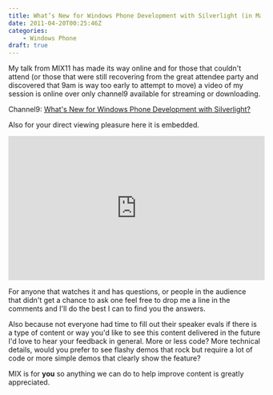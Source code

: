 ```yaml
---
title: What’s New for Windows Phone Development with Silverlight (in Mango) - MIX11 Session Online
date: 2011-04-20T00:25:46Z
categories:
    - Windows Phone
draft: true
---
```


My talk from MIX11 has made its way online and for those that couldn't attend (or those that were still recovering from the great attendee party and discovered that 9am is way too early to attempt to move) a video of my session is online over only channel9 available for streaming or downloading.

Channel9: [What's New for Windows Phone Development with Silverlight?](http://channel9.msdn.com/events/mix/mix11/DVC15)

Also for your direct viewing pleasure here it is embedded.

 <iframe style="width: 512px; height: 288px" src="http://channel9.msdn.com/events/mix/mix11/DVC15/player?w=512&h=288" frameborder="0" scrolling="no"></iframe>  

For anyone that watches it and has questions, or people in the audience that didn't get a chance to ask one feel free to drop me a line in the comments and I'll do the best I can to find you the answers.

Also because not everyone had time to fill out their speaker evals if there is a type of content or way you'd like to see this content delivered in the future I'd love to hear your feedback in general. More or less code? More technical details, would you prefer to see flashy demos that rock but require a lot of code or more simple demos that clearly show the feature?

MIX is for **you** so anything we can do to help improve content is greatly appreciated.
